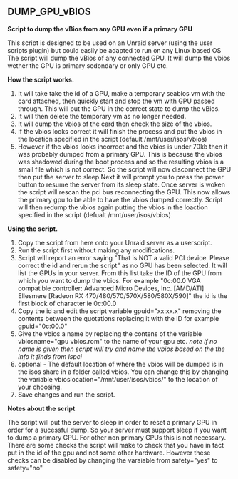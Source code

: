 ## **DUMP_GPU_vBIOS**
**Script to dump the vBios from any GPU even if a primary GPU**

This script is designed to be used on an Unraid server (using the user scripts plugin) but could easily be adapted to run on any Linux based OS
The script will dump the vBios of any connected GPU. It will dump the vbios wether the GPU is primary sedondary or only GPU etc.

**How the script works.**
1. It will take take the id of a GPU, make a temporary seabios vm with the card attached, then quickly start and stop the vm with GPU passed through. This will put the GPU in the correct state to dump the vBios.
2. It will then delete the temporary vm as no longer needed.
3. It will dump the vbios of the card then check the size of the vbios. 
4. If the vbios looks correct it will finish the process and put the vbios in the location specified in the script (default /mnt/user/isos/vbios) 
5. However if the vbios looks incorrect and the vbios is under 70kb then it was probably dumped from a primary GPU. This is because the vbios was shadowed during the boot process and so the resulting vbios is a small file which is not correct. So the script will now disconnect the GPU then put the server to sleep.Next it will prompt you to press the power button to resume the server from its sleep state. Once server is woken the script will rescan the pci bus reconnecting the GPU. This now allows the primary gpu to be able to have the vbios dumped correctly. Script will then redump the vbios again putting the vbios in the loaction specified in the script (defualt /mnt/user/isos/vbios)


**Using the script.**

1. Copy the script from here onto your Unraid server as a userscript.
2. Run the script first without making any modifications.
3. Script will report an error saying  "That is NOT a valid PCI device. Please correct the id and rerun the script" as no GPU has been selected. It will list the GPUs in your server. From this list take the ID of the GPU from which you want to dump the vbios. For example "0c:00.0 VGA compatible controller: Advanced Micro Devices, Inc. [AMD/ATI] Ellesmere [Radeon RX 470/480/570/570X/580/580X/590]" the id is the first block of character ie 0c:00.0
4. Copy the id and edit the script variable gpuid="xx:xx.x"  removing the contents between the quotations replacing it with the ID for example gpuid="0c:00.0"
5. Give the vbios a name by replacing the contens of the variable vbiosname="gpu vbios.rom" to the name of your gpu etc.
   *note if no name is given then script will try and name the vbios based on the the info it finds from lspci*
6. optional - The default location of where the vbios will be dumped is in the isos share in a folder called vbios. You can change this by changing the variable vbioslocation="/mnt/user/isos/vbios/" to the location of your choosing.
7. Save changes and run the script.


**Notes about the script**

The script will put the server to sleep in order to reset a primary GPU in order for a sucessful dump. So your server must support sleep if you want to dump a primary GPU. For other non primary GPUs this is not necessary.
There are some checks the script will make to check that you have in fact put in the id of the gpu and not some other hardware. However these checks can be disabled by changing the varaiable from safety="yes" to safety="no"

